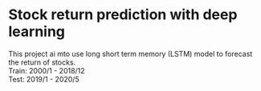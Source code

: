 # Stock return prediction with deep learning

This project ai mto use long short term memory (LSTM) model to forecast the return of stocks.</Br>
Train: 2000/1 - 2018/12</Br>
Test: 2019/1 - 2020/5</Br>
